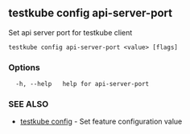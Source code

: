 ## testkube config api-server-port

Set api server port for testkube client

```
testkube config api-server-port <value> [flags]
```

### Options

```
  -h, --help   help for api-server-port
```

### SEE ALSO

* [testkube config](testkube_config.md)	 - Set feature configuration value

